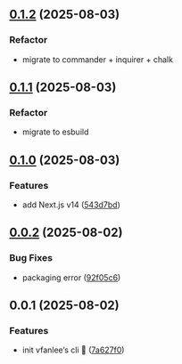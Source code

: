 ## [0.1.2](https://github.com/VfanLee/create-vfan/compare/v0.1.1...v0.1.2) (2025-08-03)


### Refactor

* migrate to commander + inquirer + chalk



## [0.1.1](https://github.com/VfanLee/create-vfan/compare/v0.1.0...v0.1.1) (2025-08-03)


### Refactor

* migrate to esbuild



## [0.1.0](https://github.com/VfanLee/create-vfan/compare/v0.0.2...v0.1.0) (2025-08-03)



### Features

* add Next.js v14 ([543d7bd](https://github.com/VfanLee/create-vfan/commit/543d7bda89a0988e8fa4180bb253d2f788278869))



## [0.0.2](https://github.com/VfanLee/create-vfan/compare/v0.0.1...v0.0.2) (2025-08-02)


### Bug Fixes

* packaging error ([92f05c6](https://github.com/VfanLee/create-vfan/commit/92f05c6b413174e6fae3e2e02388334516889d22))



## 0.0.1 (2025-08-02)


### Features

* init vfanlee‘s cli 🎉 ([7a627f0](https://github.com/VfanLee/create-vfan/commit/7a627f0c74ff18b7a88823997e5cfb232a0efebd))



